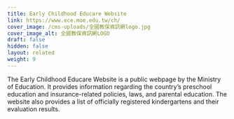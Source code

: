 ```yaml
---
title: Early Childhood Educare Website
link: https://www.ece.moe.edu.tw/ch/
cover_image: /cms-uploads/全國教保資訊網logo.jpg
cover_image_alt: 全國教保資訊網LOGO
draft: false
hidden: false
layout: related
weight: 9
---
```

The Early Childhood Educare Website is a public webpage by the Ministry of Education. It provides information regarding the country’s preschool education and insurance-related policies, laws, and parental education.
The website also provides a list of officially registered kindergartens and their evaluation results.
